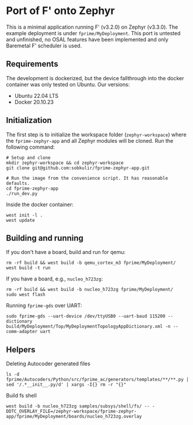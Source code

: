 # Port of F' onto Zephyr

This is a minimal application running F' (v3.2.0) on Zephyr (v3.3.0). The example deployment is under `fprime/MyDeployment`.
This port is untested and unfinished, no OSAL features have been implemented and only Baremetal F' scheduler is used.

## Requirements

The development is dockerized, but the device fallthrough into the docker container was only tested on
Ubuntu. Our versions:
* Ubuntu 22.04 LTS
* Docker 20.10.23

## Initialization

The first step is to initialize the workspace folder (`zephyr-workspace`) where
the ``fprime-zephyr-app`` and all Zephyr modules will be cloned. Run the following
command:

```shell
# Setup and clone
mkdir zephyr-workspace && cd zephyr-workspace
git clone git@github.com:sobkulir/fprime-zephyr-app.git

# Run the image from the convenience script. It has reasonable defaults.
cd fprime-zephyr-app
./run_dev.py
```

Inside the docker container:
```shell
west init -l .
west update
```

## Building and running

If you don't have a board, build and run for qemu:
```shell
rm -rf build && west build -b qemu_cortex_m3 fprime/MyDeployment/
west build -t run
```

If you have a board, e.g., `nucleo_h723zg`:
```shell
rm -rf build && west build -b nucleo_h723zg fprime/MyDeployment/
sudo west flash
```

Running `fprime-gds` over UART:
```
sudo fprime-gds --uart-device /dev/ttyUSB0 --uart-baud 115200 --dictionary build/MyDeployment/Top/MyDeploymentTopologyAppDictionary.xml -n --comm-adapter uart

```

## Helpers

Deleting Autocoder generated files

```
ls -d fprime/Autocoders/Python/src/fprime_ac/generators/templates/**/**.py | sed '/.*__init__.py/d' | xargs -I{} rm -r "{}"
```

Build fs shell

```
west build -b nucleo_h723zg samples/subsys/shell/fs/ -- -DDTC_OVERLAY_FILE=/zephyr-workspace/fprime-zephyr-app/fprime/MyDeployment/boards/nucleo_h723zg.overlay
```
